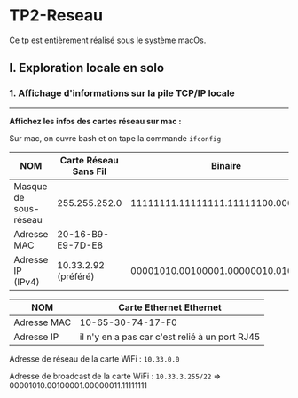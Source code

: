 # TP2-Reseau
Ce tp est entièrement réalisé sous le système macOs.

## I. Exploration locale en solo


### 1. Affichage d'informations sur la pile TCP/IP locale


---
**Affichez les infos des cartes réseau sur mac :**

Sur mac, on ouvre bash et on tape la commande `ifconfig`

| NOM         | Carte Réseau Sans Fil           | Binaire|
| ------------- |-------------|----------------|
| Masque de sous-réseau      | 255.255.252.0 | 11111111.11111111.11111100.00000000|
| Adresse MAC      | 20-16-B9-E9-7D-E8      ||
| Adresse IP (IPv4) | 10.33.2.92 (préféré)      | 00001010.00100001.00000010.01011100 |


| NOM         | Carte Ethernet Ethernet |
| ------------- |-------------|
| Adresse MAC      | 10-65-30-74-17-F0      |
| Adresse IP      | il n'y en a pas car c'est relié à un port RJ45|


Adresse de réseau de la carte WiFi : `10.33.0.0`

Adresse de broadcast de la carte WiFi : `10.33.3.255/22` =>  00001010.00100001.00000011.11111111
